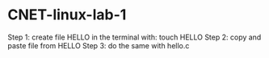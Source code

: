 # CNET-linux-lab-1

Step 1: create file HELLO in the terminal with: touch HELLO
Step 2: copy and paste file from HELLO
Step 3: do the same with hello.c
